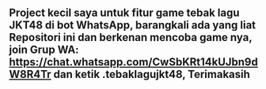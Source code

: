 ## Project kecil saya untuk fitur game tebak lagu JKT48 di bot WhatsApp, barangkali ada yang liat Repositori ini dan berkenan mencoba game nya, join Grup WA: https://chat.whatsapp.com/CwSbKRt14kUJbn9dW8R4Tr dan ketik .tebaklagujkt48, Terimakasih
